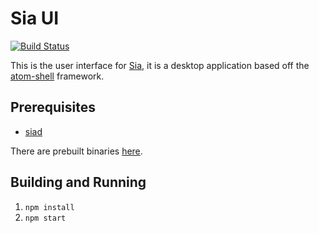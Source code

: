 # Sia UI

[![Build Status](https://travis-ci.org/NebulousLabs/Sia-UI.svg?branch=master)](https://travis-ci.org/NebulousLabs/Sia-UI)

This is the user interface for [Sia](https://github.com/NebulousLabs/Sia), it is a desktop application based off the
[atom-shell](https://github.com/atom/atom-shell) framework.

## Prerequisites

- [siad](https://github.com/NebulousLabs/Sia)

There are prebuilt binaries [here](https://sia-builder.cyrozap.com/job/sia/lastSuccessfulBuild/).

## Building and Running

1. `npm install`
2. `npm start`
